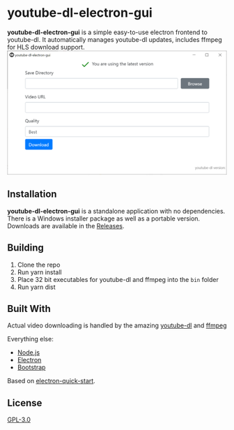 # youtube-dl-electron-gui

**youtube-dl-electron-gui** is a simple easy-to-use electron frontend to youtube-dl. It automatically manages youtube-dl updates, includes ffmpeg for HLS download support.
![](screenshot.png)
## Installation

**youtube-dl-electron-gui** is a standalone application with no dependencies. There is a Windows installer package as well as a portable version.
Downloads are available in the [Releases](https://github.com/karasevm/youtube-dl-electron-gui/releases/latest).
## Building

1. Clone the repo
2. Run yarn install
3. Place 32 bit executables for youtube-dl and ffmpeg into the `bin` folder
4. Run yarn dist 

## Built With

Actual video downloading is handled by the amazing [youtube-dl](https://github.com/ytdl-org/youtube-dl) and [ffmpeg](https://www.ffmpeg.org/)

Everything else: 
* [Node.js](https://github.com/nodejs/node)
* [Electron](https://github.com/electron/electron)
* [Bootstrap](https://getbootstrap.com/)

Based on [electron-quick-start](https://github.com/electron/electron-quick-start).

## License

[GPL-3.0](LICENSE.md)
